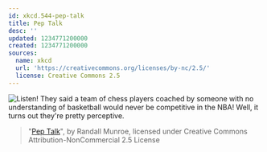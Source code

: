 ```yaml
---
id: xkcd.544-pep-talk
title: Pep Talk
desc: ''
updated: 1234771200000
created: 1234771200000
sources:
  name: xkcd
  url: 'https://creativecommons.org/licenses/by-nc/2.5/'
  license: Creative Commons 2.5
---
```

![Listen!  They said a team of chess players coached by someone with no understanding of basketball would never be competitive in the NBA!  Well, it turns out they're pretty perceptive.](https://imgs.xkcd.com/comics/pep_talk.png)
> "[Pep Talk](https://xkcd.com/544/)", by Randall Munroe, licensed under Creative Commons Attribution-NonCommercial 2.5 License

